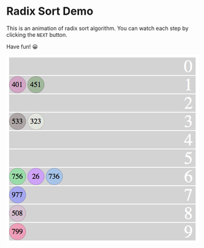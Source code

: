 # Radix Sort Demo
This is an animation of radix sort algorithm. You can watch each step by clicking the `NEXT` button. 

Have fun! 😀

![screenshot](screenshot.png)

